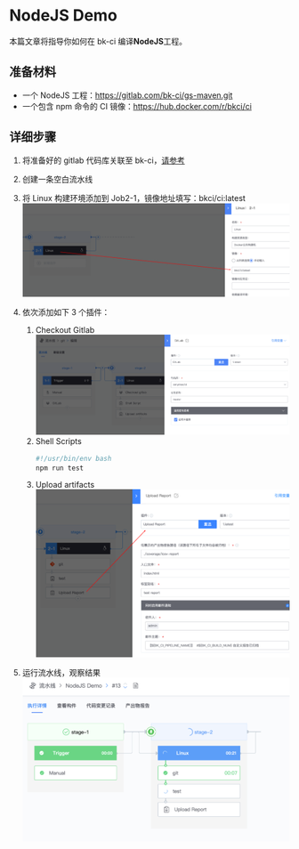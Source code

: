 # NodeJS Demo

本篇文章将指导你如何在 bk-ci 编译**NodeJS**工程。

## 准备材料

- 一个 NodeJS 工程：https://gitlab.com/bk-ci/gs-maven.git
- 一个包含 npm 命令的 CI 镜像：https://hub.docker.com/r/bkci/ci

## 详细步骤

1. 将准备好的 gitlab 代码库关联至 bk-ci，[请参考](../Quickstarts/Link-your-first-repo.md)
2. 创建一条空白流水线
3. 将 Linux 构建环境添加到 Job2-1，镜像地址填写：bkci/ci:latest
   ![pic](../assets/examples_java_1.png)
4. 依次添加如下 3 个插件：
   1. Checkout Gitlab
      ![pic](../assets/quickstart_4.png)
   2. Shell Scripts
      ```bash
      #!/usr/bin/env bash
      npm run test
      ```
   4. Upload artifacts
      ![pic](../assets/examples_node_1.png)

5. 运行流水线，观察结果
![pic](../assets/examples_node_2.png)